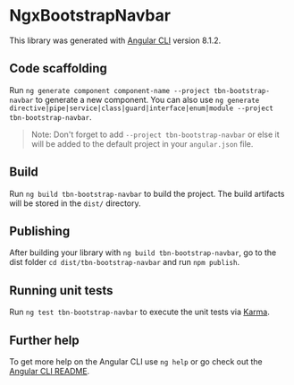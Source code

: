 # NgxBootstrapNavbar

This library was generated with [Angular CLI](https://github.com/angular/angular-cli) version 8.1.2.

## Code scaffolding

Run `ng generate component component-name --project tbn-bootstrap-navbar` to generate a new component. You can also use `ng generate directive|pipe|service|class|guard|interface|enum|module --project tbn-bootstrap-navbar`.
> Note: Don't forget to add `--project tbn-bootstrap-navbar` or else it will be added to the default project in your `angular.json` file. 

## Build

Run `ng build tbn-bootstrap-navbar` to build the project. The build artifacts will be stored in the `dist/` directory.

## Publishing

After building your library with `ng build tbn-bootstrap-navbar`, go to the dist folder `cd dist/tbn-bootstrap-navbar` and run `npm publish`.

## Running unit tests

Run `ng test tbn-bootstrap-navbar` to execute the unit tests via [Karma](https://karma-runner.github.io).

## Further help

To get more help on the Angular CLI use `ng help` or go check out the [Angular CLI README](https://github.com/angular/angular-cli/blob/master/README.md).
